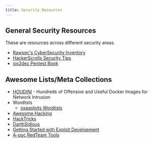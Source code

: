```yaml
---
title: Security Resources
---
```


## General Security Resources

These are resources across different security areas.

* [Rawsec's CyberSecurity Inventory](https://inventory.raw.pm/features.html)
* [HackerScrolls Security Tips](https://github.com/hackerscrolls/SecurityTips)
* [six2dez Pentest Book](https://pentestbook.six2dez.com/)

## Awesome Lists/Meta Collections

* [HOUDINI](https://github.com/cybersecsi/HOUDINI) - Hundreds of Offensive and Useful Docker Images for Network Intrusion
* Wordlists
  * [oxasploits Wordlists](https://oxasploits.com/wordlists/)
* [Awesome Hacking](https://github.com/Hack-with-Github/Awesome-Hacking)
* [HackTricks](https://book.hacktricks.xyz/)
* [DarthSidious](https://hunter2.gitbook.io/)
* [Getting Started with Exploit
  Development](https://dayzerosec.com/blog/2021/02/02/getting-started.html)
* [A-poc RedTeam Tools](https://github.com/A-poc/RedTeam-Tools)
